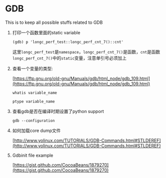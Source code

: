 # GDB

This is to keep all possible stuffs related to GDB

1. 打印一个函数里面的static variable

    ```gdb
    (gdb) p 'longc_perf_test::longc_perf_cnt_7()::cnt'
    ```
    这里`longc_perf_test`是`namespace`，`longc_perf_cnt_7()`是函数，`cnt`是函数`longc_perf_cnt_7()`中的`static`变量，注意单引号必须加上

2. 查看一个变量的类型: 

    [https://ftp.gnu.org/old-gnu/Manuals/gdb/html_node/gdb_109.html](https://ftp.gnu.org/old-gnu/Manuals/gdb/html_node/gdb_109.html)

    ```gdb
    whatis variable_name
    
    ptype variable_name
    ```

3. 查看gdb是否在编译时期设置了python support

    ```shell
    gdb --configuration
    ```

4. 如何加载core dump文件

    [http://www.yolinux.com/TUTORIALS/GDB-Commands.html#STLDEREF](http://www.yolinux.com/TUTORIALS/GDB-Commands.html#STLDEREF)

5. Gdbinit file example

    [https://gist.github.com/CocoaBeans/1879270](https://gist.github.com/CocoaBeans/1879270)
